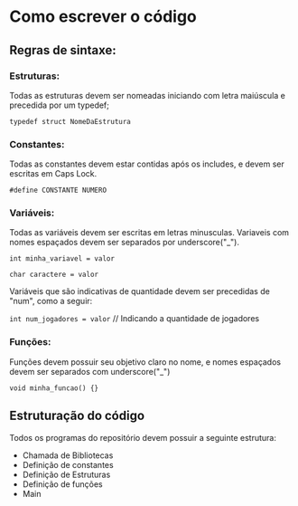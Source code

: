 # Como escrever o código

## Regras de sintaxe:
### Estruturas:

Todas as estruturas devem ser nomeadas iniciando com letra maiúscula e precedida por um typedef;

`typedef struct NomeDaEstrutura`


### Constantes:
Todas as constantes devem estar contidas após os includes, e devem ser escritas em Caps Lock.

`#define CONSTANTE NUMERO`

### Variáveis:
Todas as variáveis devem ser escritas em letras minusculas. Variaveis com nomes espaçados devem ser separados por underscore("_").

`int minha_variavel = valor`

`char caractere = valor`

Variáveis que são indicativas de quantidade devem ser precedidas de "num", como a seguir:

`int num_jogadores = valor` // Indicando a quantidade de jogadores

### Funções:

Funções devem possuir seu objetivo claro no nome, e nomes espaçados devem ser separados com underscore("_")

`void minha_funcao() {}`

## Estruturação do código

Todos os programas do repositório devem possuir a seguinte estrutura:

- Chamada de Bibliotecas
- Definição de constantes
- Definição de Estruturas
- Definição de funções
- Main  
